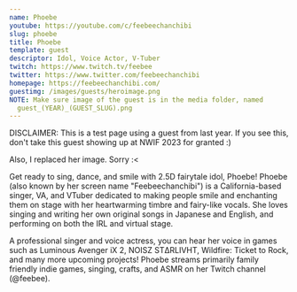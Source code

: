 ```yaml
---
name: Phoebe
youtube: https://youtube.com/c/feebeechanchibi
slug: phoebe
title: Phoebe
template: guest
descriptor: Idol, Voice Actor, V-Tuber
twitch: https://www.twitch.tv/feebee
twitter: https://www.twitter.com/feebeechanchibi
homepage: https://feebeechanchibi.com/
guestimg: /images/guests/heroimage.png
NOTE: Make sure image of the guest is in the media folder, named
  guest_(YEAR)_(GUEST_SLUG).png
---
```

DISCLAIMER: This is a test page using a guest from last year. If you see this, don't take this guest showing up at 
NWIF 2023 for granted :) 

Also, I replaced her image. Sorry :<

Get ready to sing, dance, and smile with 2.5D fairytale idol, Phoebe! Phoebe (also known by her screen name "Feebeechanchibi") is a California-based singer, VA, and VTuber dedicated to making people smile and enchanting them on stage with her heartwarming timbre and fairy-like vocals. She loves singing and writing her own original songs in Japanese and English, and performing on both the IRL and virtual stage.  

A professional singer and voice actress, you can hear her voice in games such as Luminous Avenger iX 2, NOISZ STΔRLIVHT, Wildfire: Ticket to Rock, and many more upcoming projects! Phoebe streams primarily family friendly indie games, singing, crafts, and ASMR on her Twitch channel (@feebee).